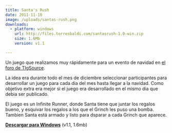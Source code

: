 ```yaml
---
title: Santa's Rush
date: 2011-11-10
image: /uploads/santas-rush.png
downloads:
  - platform: windows
    url: http://files.torresbaldi.com/santasrush-1.0-win.zip
    size: 1.6Mb
    version: v1.1

---
```


Un juego que realizamos muy rápidamente para un evento de navidad en [el foro de TIgSource](https://forums.tigsource.com/index.php?topic=22778.0).

La idea era durante todo el mes de diciembre seleccionar participantes para desarrollar un juego para cada dia del mes hasta llegar a la navidad. Como objetivo extra era mejor si el juego era desarrollado en el mismo dia que debia ser publicado.

El juego es un Infinite Runner, donde Santa tiene que juntar los regalos bueno, y esquivar los regalos a los que el Grinch les puso una bomba. Tambien Santa está armado y listo para dsparar a cada Grinch que aparece.

[__Descargar para Windows__](http://files.torresbaldi.com/santasrush-1.0-win.zip) (v1.1, 1.6mb)
